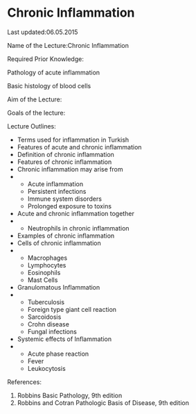 # Chronic Inflammation

Last updated:06.05.2015

Name of the Lecture:Chronic Inflammation

Required Prior Knowledge:

Pathology of acute inflammation

Basic histology of blood cells

Aim of the Lecture:

Goals of the lecture:

Lecture Outlines:

* Terms used for inflammation in Turkish
* Features of acute and chronic inflammation
* Definition of chronic inflammation
* Features of chronic inflammation
* Chronic inflammation may arise from
* * Acute inflammation
  * Persistent infections
  * Immune system disorders
  * Prolonged exposure to toxins
* Acute and chronic inflammation together
* * Neutrophils in chronic inflammation
* Examples of chronic inflammation
* Cells of chronic inflammation
* * Macrophages
  * Lymphocytes
  * Eosinophils
  * Mast Cells
* Granulomatous Inflammation
* * Tuberculosis
  * Foreign type giant cell reaction
  * Sarcoidosis
  * Crohn disease
  * Fungal infections
* Systemic effects of Inflammation
* * Acute phase reaction
  * Fever
  * Leukocytosis

References:

1. Robbins Basic Pathology, 9th edition
2. Robbins and Cotran Pathologic Basis of Disease, 9th edition

